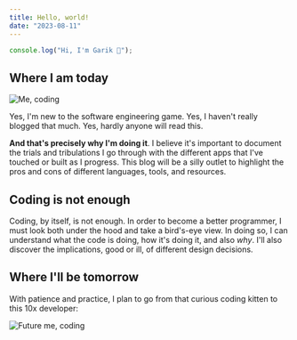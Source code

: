 ```yaml
---
title: Hello, world!
date: "2023-08-11"
---
```

```js
console.log("Hi, I'm Garik 👋");
```

## Where I am today

![Me, coding](https://i.imgur.com/1CssljC.gif "Coding kitten")

Yes, I'm new to the software engineering game. Yes, I haven't really blogged that much. Yes, hardly anyone will read this.

**And that's precisely why I'm doing it**. I believe it's important to document the trials and tribulations I go through with the different apps that I've touched or built as I progress. This blog will be a silly outlet to highlight the pros and cons of different languages, tools, and resources.

## Coding is not enough

Coding, by itself, is not enough. In order to become a better programmer, I must look both under the hood and take a bird's-eye view. In doing so, I can understand what the code is doing, how it's doing it, and also *why*. I'll also discover the implications, good or ill, of different design decisions.

## Where I'll be tomorrow

With patience and practice, I plan to go from that curious coding kitten to this 10x developer:

![Future me, coding](https://media.tenor.com/_HwQHDixHnMAAAAC/kitten-cat.gif "Coding cat")

